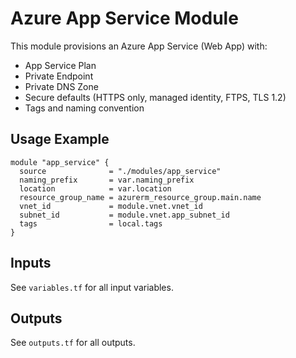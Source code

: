 # Azure App Service Module

This module provisions an Azure App Service (Web App) with:
- App Service Plan
- Private Endpoint
- Private DNS Zone
- Secure defaults (HTTPS only, managed identity, FTPS, TLS 1.2)
- Tags and naming convention

## Usage Example

```hcl
module "app_service" {
  source              = "./modules/app_service"
  naming_prefix       = var.naming_prefix
  location            = var.location
  resource_group_name = azurerm_resource_group.main.name
  vnet_id             = module.vnet.vnet_id
  subnet_id           = module.vnet.app_subnet_id
  tags                = local.tags
}
```

## Inputs
See `variables.tf` for all input variables.

## Outputs
See `outputs.tf` for all outputs.
